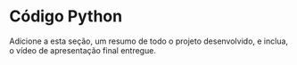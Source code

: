 # Código Python

Adicione a esta seção, um resumo de todo o projeto desenvolvido, e inclua, o vídeo de apresentação final entregue.
